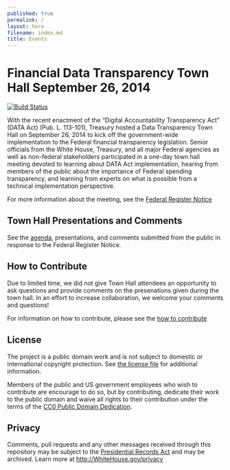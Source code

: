 ```yaml
---
published: true
permalink: /
layout: hero
filename: index.md
title: Events
---
```


# Financial Data Transparency Town Hall September 26, 2014

[![Build Status](https://travis-ci.org/project-open-data/project-open-data.github.io.png?branch=master)](https://travis-ci.org/project-open-data/project-open-data.github.io)

With the recent enactment of the “Digital Accountability Transparency Act” (DATA Act) (Pub. L. 113-101), Treasury hosted a Data Transparency Town Hall on September 26, 2014 to kick off the government-wide implementation to the Federal financial transparency legislation.  Senior officials from the White House, Treasury, and all major Federal agencies as well as non-federal stakeholders participated in a one-day town hall meeting devoted to learning about DATA Act implementation, hearing from members of the public about the importance of Federal spending transparency, and learning from experts on what is possible from a technical implementation perspective. 

For more information about the meeting, see the [Federal Register Notice](https://www.federalregister.gov/articles/2014/09/05/2014-21213/notice-of-the-data-transparency-town-hall-meeting)

## Town Hall Presentations and Comments

See the [agenda](https://www.federalregister.gov/articles/2014/09/05/2014-21213/notice-of-the-data-transparency-town-hall-meeting), presentations, and comments submitted from the public in response to the Federal Register Notice.


## How to Contribute

Due to limited time, we did not give Town Hall attendees an opportunity to ask questions and provide comments on the presenations given during the town hall. In an effort to increase collaboration, we welcome your comments and questions!

For information on how to contribute, please see the [how to contribute](CONTRIBUTING.md)


## License

The project is a public domain work and is not subject to domestic or international copyright protection. See [the license file](LICENSE) for additional information.

Members of the public and US government employees who wish to contribute are encourage to do so, but by contributing, dedicate their work to the public domain and waive all rights to their contribution under the terms of the [CC0 Public Domain Dedication](http://creativecommons.org/publicdomain/zero/1.0/).

## Privacy

Comments, pull requests and any other messages received through this repository may be subject to the [Presidential Records Act](http://www.archives.gov/about/laws/presidential-records.html) and may be archived. Learn more at http://WhiteHouse.gov/privacy

